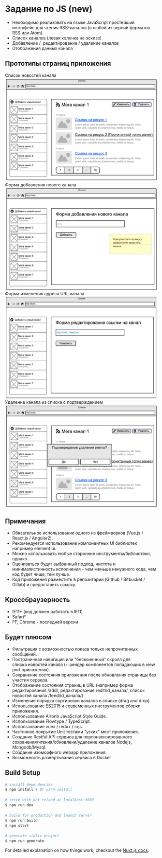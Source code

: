 
# Задание по JS (new)

* Необходимо реализовать на языке JavaScript простейший интерфейс для чтения RSS-каналов (в любой из версий
форматов RSS или Atom).
* Список каналов (левая колонка на эскизе)
* Добавление /  редактирование / удаление каналов
* Отображения данных канала
## Прототипы страниц приложения
Список новостей канала
![List](/task-images/list.jpg)
Форма добавления нового канала
![New Channel Form](/task-images/new-feed-form.jpg)
Форма изменения адреса URL канала
![Edit Channel Form](/task-images/edit-feed-adress.jpg)
Удаление канала из списка с подтверждением
![Delete Channel. Comfirmation](/task-images/delete-feed-comfirmation.jpg)

## Примечания
* Обязательное использование одного из фреймворков (Vue.js / React.js / Angular2).
* Рекомендуется использование компонентных UI библиотек например element ui.
* Можно использовать любые сторонние инструменты/библиотеки, однако...
* Оцениваться будут выбранный подход, чистота и минималистичность исполнения - чем меньше ненужного
кода, чем код будет чище, тем лучше.
* Код приложения разместить в репозитарии (Github / Bitbucket / Gitlab) и предоставить ссылку.

## Кроссбраузерность
* IE11+ (код должен работать в IE11)
* Safari*
* FF, Chrome - последней версии

## Будет плюсом
* Фильтрация с возможностью показа только непрочитанных сообщений.
* Постраничная навигация или "бесконечный" скролл для списка новостей канала (+ рендер компонентов
попадающих в view port приложения).
* Сохранение состояния приложения после обновления страницы без участия сервера.
* Отображение состояния страниц в URL (например форма редактирования /add/, редактирование
/edit/id_канала/, список новостей канала /feed/id_канала/)
* Изменение порядка сортировки каналов в списке (drag and drop).
* Использование ES2015 и современных инструментов сборки приложения.
* Использование Airbnb JavaScript Style Guide.
* Использование Flowtype / TypeScript.
* Использование vuex / redux / rxjs.
* Частичное покрытие Unit тестами "узких" мест приложения.
* Создание Restful API сервиса для персонализированного сохранения/чтения/обновлени/удаление каналов
Nodejs, Mongodb/Mysql. 
* Создание изоморфного webapp приложения.
* Возможность развертывания сервиса в Docker

## Build Setup

``` bash
# install dependencies
$ npm install # Or yarn install

# serve with hot reload at localhost:3000
$ npm run dev

# build for production and launch server
$ npm run build
$ npm start

# generate static project
$ npm run generate
```

For detailed explanation on how things work, checkout the [Nuxt.js docs](https://github.com/nuxt/nuxt.js).
